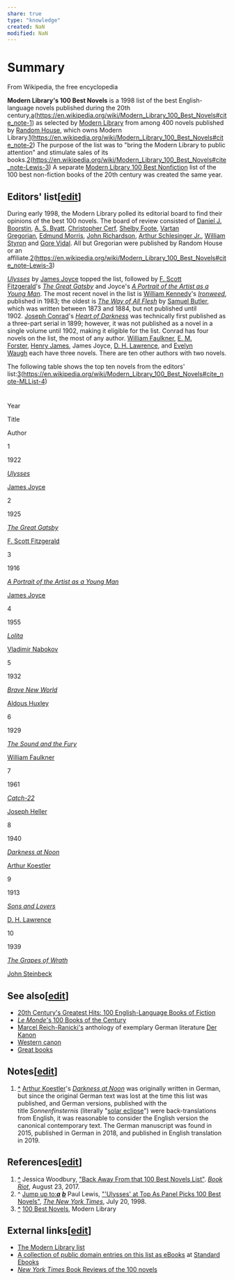 ```yaml
---
share: true
type: "knowledge"
created: NaN 
modified: NaN
---
```

# Summary
 From Wikipedia, the free encyclopedia

**Modern Library's 100 Best Novels** is a 1998 list of the best English-language novels published during the 20th century,[a](a.md)(https://en.wikipedia.org/wiki/Modern_Library_100_Best_Novels#cite_note-1) as selected by [Modern Library](https://en.wikipedia.org/wiki/Modern_Library "Modern Library") from among 400 novels published by [Random House](https://en.wikipedia.org/wiki/Random_House "Random House"), which owns Modern Library.[1](1.md)(https://en.wikipedia.org/wiki/Modern_Library_100_Best_Novels#cite_note-2) The purpose of the list was to "bring the Modern Library to public attention" and stimulate sales of its books.[2](2.md)(https://en.wikipedia.org/wiki/Modern_Library_100_Best_Novels#cite_note-Lewis-3) A separate [Modern Library 100 Best Nonfiction](https://en.wikipedia.org/wiki/Modern_Library_100_Best_Nonfiction "Modern Library 100 Best Nonfiction") list of the 100 best non-fiction books of the 20th century was created the same year.

## Editors' list[[edit](https://en.wikipedia.org/w/index.php?title=Modern_Library_100_Best_Novels&action=edit&section=1 "Edit section: Editors' list")]

During early 1998, the Modern Library polled its editorial board to find their opinions of the best 100 novels. The board of review consisted of [Daniel J. Boorstin](https://en.wikipedia.org/wiki/Daniel_J._Boorstin "Daniel J. Boorstin"), [A. S. Byatt](https://en.wikipedia.org/wiki/A._S._Byatt "A. S. Byatt"), [Christopher Cerf](https://en.wikipedia.org/wiki/Christopher_Cerf_(musician_and_television_producer) "Christopher Cerf (musician and television producer)"), [Shelby Foote](https://en.wikipedia.org/wiki/Shelby_Foote "Shelby Foote"), [Vartan Gregorian](https://en.wikipedia.org/wiki/Vartan_Gregorian "Vartan Gregorian"), [Edmund Morris](https://en.wikipedia.org/wiki/Edmund_Morris_(writer) "Edmund Morris (writer)"), [John Richardson](https://en.wikipedia.org/wiki/John_Richardson_(art_historian) "John Richardson (art historian)"), [Arthur Schlesinger Jr.](https://en.wikipedia.org/wiki/Arthur_Schlesinger_Jr. "Arthur Schlesinger Jr."), [William Styron](https://en.wikipedia.org/wiki/William_Styron "William Styron") and [Gore Vidal](https://en.wikipedia.org/wiki/Gore_Vidal "Gore Vidal"). All but Gregorian were published by Random House or an affiliate.[2](2.md)(https://en.wikipedia.org/wiki/Modern_Library_100_Best_Novels#cite_note-Lewis-3)

_[Ulysses](https://en.wikipedia.org/wiki/Ulysses_(novel) "Ulysses (novel)")_ by [James Joyce](https://en.wikipedia.org/wiki/James_Joyce "James Joyce") topped the list, followed by [F. Scott Fitzgerald](https://en.wikipedia.org/wiki/F._Scott_Fitzgerald "F. Scott Fitzgerald")'s _[The Great Gatsby](https://en.wikipedia.org/wiki/The_Great_Gatsby "The Great Gatsby")_ and Joyce's _[A Portrait of the Artist as a Young Man](https://en.wikipedia.org/wiki/A_Portrait_of_the_Artist_as_a_Young_Man "A Portrait of the Artist as a Young Man")_. The most recent novel in the list is [William Kennedy](https://en.wikipedia.org/wiki/William_Kennedy_(author) "William Kennedy (author)")'s _[Ironweed](https://en.wikipedia.org/wiki/Ironweed_(novel) "Ironweed (novel)")_, published in 1983; the oldest is _[The Way of All Flesh](https://en.wikipedia.org/wiki/The_Way_of_All_Flesh "The Way of All Flesh")_ by [Samuel Butler](https://en.wikipedia.org/wiki/Samuel_Butler_(novelist) "Samuel Butler (novelist)"), which was written between 1873 and 1884, but not published until 1902. [Joseph Conrad](https://en.wikipedia.org/wiki/Joseph_Conrad "Joseph Conrad")'s _[Heart of Darkness](https://en.wikipedia.org/wiki/Heart_of_Darkness "Heart of Darkness")_ was technically first published as a three-part serial in 1899; however, it was not published as a novel in a single volume until 1902, making it eligible for the list. Conrad has four novels on the list, the most of any author. [William Faulkner](https://en.wikipedia.org/wiki/William_Faulkner "William Faulkner"), [E. M. Forster](https://en.wikipedia.org/wiki/E._M._Forster "E. M. Forster"), [Henry James](https://en.wikipedia.org/wiki/Henry_James "Henry James"), James Joyce, [D. H. Lawrence](https://en.wikipedia.org/wiki/D._H._Lawrence "D. H. Lawrence"), and [Evelyn Waugh](https://en.wikipedia.org/wiki/Evelyn_Waugh "Evelyn Waugh") each have three novels. There are ten other authors with two novels.

The following table shows the top ten novels from the editors' list:[3](3.md)(https://en.wikipedia.org/wiki/Modern_Library_100_Best_Novels#cite_note-MLList-4)

#

Year

Title

Author

1

1922

_[Ulysses](https://en.wikipedia.org/wiki/Ulysses_(novel) "Ulysses (novel)")_

[James Joyce](https://en.wikipedia.org/wiki/James_Joyce "James Joyce")

2

1925

_[The Great Gatsby](https://en.wikipedia.org/wiki/The_Great_Gatsby "The Great Gatsby")_

[F. Scott Fitzgerald](https://en.wikipedia.org/wiki/F._Scott_Fitzgerald "F. Scott Fitzgerald")

3

1916

_[A Portrait of the Artist as a Young Man](https://en.wikipedia.org/wiki/A_Portrait_of_the_Artist_as_a_Young_Man "A Portrait of the Artist as a Young Man")_

[James Joyce](https://en.wikipedia.org/wiki/James_Joyce "James Joyce")

4

1955

_[Lolita](https://en.wikipedia.org/wiki/Lolita "Lolita")_

[Vladimir Nabokov](https://en.wikipedia.org/wiki/Vladimir_Nabokov "Vladimir Nabokov")

5

1932

_[Brave New World](https://en.wikipedia.org/wiki/Brave_New_World "Brave New World")_

[Aldous Huxley](https://en.wikipedia.org/wiki/Aldous_Huxley "Aldous Huxley")

6

1929

_[The Sound and the Fury](https://en.wikipedia.org/wiki/The_Sound_and_the_Fury "The Sound and the Fury")_

[William Faulkner](https://en.wikipedia.org/wiki/William_Faulkner "William Faulkner")

7

1961

_[Catch-22](https://en.wikipedia.org/wiki/Catch-22 "Catch-22")_

[Joseph Heller](https://en.wikipedia.org/wiki/Joseph_Heller "Joseph Heller")

8

1940

_[Darkness at Noon](https://en.wikipedia.org/wiki/Darkness_at_Noon "Darkness at Noon")_

[Arthur Koestler](https://en.wikipedia.org/wiki/Arthur_Koestler "Arthur Koestler")

9

1913

_[Sons and Lovers](https://en.wikipedia.org/wiki/Sons_and_Lovers "Sons and Lovers")_

[D. H. Lawrence](https://en.wikipedia.org/wiki/D._H._Lawrence "D. H. Lawrence")

10

1939

_[The Grapes of Wrath](https://en.wikipedia.org/wiki/The_Grapes_of_Wrath "The Grapes of Wrath")_

[John Steinbeck](https://en.wikipedia.org/wiki/John_Steinbeck "John Steinbeck")

## See also[[edit](https://en.wikipedia.org/w/index.php?title=Modern_Library_100_Best_Novels&action=edit&section=2 "Edit section: See also")]

-   [20th Century's Greatest Hits: 100 English-Language Books of Fiction](https://en.wikipedia.org/wiki/20th_Century%27s_Greatest_Hits:_100_English-Language_Books_of_Fiction "20th Century's Greatest Hits: 100 English-Language Books of Fiction")
-   [_Le Monde_'s 100 Books of the Century](https://en.wikipedia.org/wiki/Le_Monde%27s_100_Books_of_the_Century "Le Monde's 100 Books of the Century")
-   [Marcel Reich-Ranicki's](https://en.wikipedia.org/wiki/Marcel_Reich-Ranicki "Marcel Reich-Ranicki") anthology of exemplary German literature [Der Kanon](https://en.wikipedia.org/wiki/Der_Kanon "Der Kanon")
-   [Western canon](https://en.wikipedia.org/wiki/Western_canon "Western canon")
-   [Great books](https://en.wikipedia.org/wiki/Classic_book "Classic book")

## Notes[[edit](https://en.wikipedia.org/w/index.php?title=Modern_Library_100_Best_Novels&action=edit&section=3 "Edit section: Notes")]

1.  **[^](https://en.wikipedia.org/wiki/Modern_Library_100_Best_Novels#cite_ref-1 "Jump up")** [Arthur Koestler](https://en.wikipedia.org/wiki/Arthur_Koestler "Arthur Koestler")'s _[Darkness at Noon](https://en.wikipedia.org/wiki/Darkness_at_Noon "Darkness at Noon")_ was originally written in German, but since the original German text was lost at the time this list was published, and German versions, published with the title _Sonnenfinsternis_ (literally "[solar eclipse](https://en.wikipedia.org/wiki/Solar_eclipse "Solar eclipse")") were back-translations from English, it was reasonable to consider the English version the canonical contemporary text. The German manuscript was found in 2015, published in German in 2018, and published in English translation in 2019.

## References[[edit](https://en.wikipedia.org/w/index.php?title=Modern_Library_100_Best_Novels&action=edit&section=4 "Edit section: References")]

1.  **[^](https://en.wikipedia.org/wiki/Modern_Library_100_Best_Novels#cite_ref-2 "Jump up")** Jessica Woodbury, ["Back Away From that 100 Best Novels List"](https://bookriot.com/2017/08/23/100-best-novels-list/). _[Book Riot](https://en.wikipedia.org/w/index.php?title=Book_Riot&action=edit&redlink=1 "Book Riot (page does not exist)")_, August 23, 2017.
2.  ^ [Jump up to:_**a**_](https://en.wikipedia.org/wiki/Modern_Library_100_Best_Novels#cite_ref-Lewis_3-0) [_**b**_](https://en.wikipedia.org/wiki/Modern_Library_100_Best_Novels#cite_ref-Lewis_3-1) Paul Lewis, ["'Ulysses' at Top As Panel Picks 100 Best Novels"](https://www.nytimes.com/1998/07/20/books/ulysses-at-top-as-panel-picks-100-best-novels.html?mcubz=1), _[The New York Times](https://en.wikipedia.org/wiki/The_New_York_Times "The New York Times")_, July 20, 1998.
3.  **[^](https://en.wikipedia.org/wiki/Modern_Library_100_Best_Novels#cite_ref-MLList_4-0 "Jump up")** [100 Best Novels](http://www.modernlibrary.com/top-100/100-best-novels/), Modern Library

## External links[[edit](https://en.wikipedia.org/w/index.php?title=Modern_Library_100_Best_Novels&action=edit&section=5 "Edit section: External links")]

-   [The Modern Library list](http://www.modernlibrary.com/top-100/100-best-novels/)
-   [A collection of public domain entries on this list as eBooks](https://standardebooks.org/collections/modern-librarys-100-best-novels) at [Standard Ebooks](https://en.wikipedia.org/wiki/Standard_Ebooks "Standard Ebooks")
-   [_New York Times_ Book Reviews of the 100 novels](https://www.nytimes.com/library/books/072098best-novels-list.html)